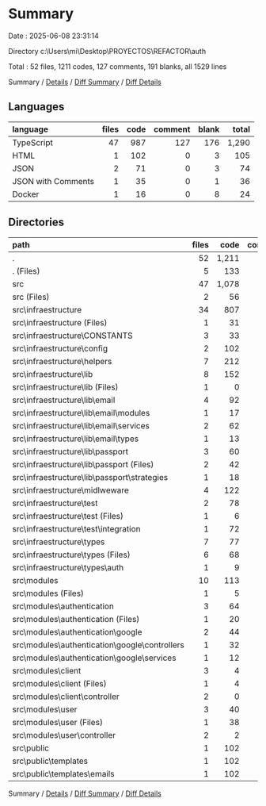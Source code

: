 # Summary

Date : 2025-06-08 23:31:14

Directory c:\\Users\\mi\\Desktop\\PROYECTOS\\REFACTOR\\auth

Total : 52 files,  1211 codes, 127 comments, 191 blanks, all 1529 lines

Summary / [Details](details.md) / [Diff Summary](diff.md) / [Diff Details](diff-details.md)

## Languages
| language | files | code | comment | blank | total |
| :--- | ---: | ---: | ---: | ---: | ---: |
| TypeScript | 47 | 987 | 127 | 176 | 1,290 |
| HTML | 1 | 102 | 0 | 3 | 105 |
| JSON | 2 | 71 | 0 | 3 | 74 |
| JSON with Comments | 1 | 35 | 0 | 1 | 36 |
| Docker | 1 | 16 | 0 | 8 | 24 |

## Directories
| path | files | code | comment | blank | total |
| :--- | ---: | ---: | ---: | ---: | ---: |
| . | 52 | 1,211 | 127 | 191 | 1,529 |
| . (Files) | 5 | 133 | 0 | 13 | 146 |
| src | 47 | 1,078 | 127 | 178 | 1,383 |
| src (Files) | 2 | 56 | 1 | 8 | 65 |
| src\\infraestructure | 34 | 807 | 7 | 131 | 945 |
| src\\infraestructure (Files) | 1 | 31 | 0 | 2 | 33 |
| src\\infraestructure\\CONSTANTS | 3 | 33 | 0 | 5 | 38 |
| src\\infraestructure\\config | 2 | 102 | 0 | 17 | 119 |
| src\\infraestructure\\helpers | 7 | 212 | 0 | 35 | 247 |
| src\\infraestructure\\lib | 8 | 152 | 0 | 22 | 174 |
| src\\infraestructure\\lib (Files) | 1 | 0 | 0 | 1 | 1 |
| src\\infraestructure\\lib\\email | 4 | 92 | 0 | 11 | 103 |
| src\\infraestructure\\lib\\email\\modules | 1 | 17 | 0 | 2 | 19 |
| src\\infraestructure\\lib\\email\\services | 2 | 62 | 0 | 8 | 70 |
| src\\infraestructure\\lib\\email\\types | 1 | 13 | 0 | 1 | 14 |
| src\\infraestructure\\lib\\passport | 3 | 60 | 0 | 10 | 70 |
| src\\infraestructure\\lib\\passport (Files) | 2 | 42 | 0 | 7 | 49 |
| src\\infraestructure\\lib\\passport\\strategies | 1 | 18 | 0 | 3 | 21 |
| src\\infraestructure\\midlweware | 4 | 122 | 2 | 14 | 138 |
| src\\infraestructure\\test | 2 | 78 | 5 | 21 | 104 |
| src\\infraestructure\\test (Files) | 1 | 6 | 1 | 3 | 10 |
| src\\infraestructure\\test\\integration | 1 | 72 | 4 | 18 | 94 |
| src\\infraestructure\\types | 7 | 77 | 0 | 15 | 92 |
| src\\infraestructure\\types (Files) | 6 | 68 | 0 | 12 | 80 |
| src\\infraestructure\\types\\auth | 1 | 9 | 0 | 3 | 12 |
| src\\modules | 10 | 113 | 119 | 36 | 268 |
| src\\modules (Files) | 1 | 5 | 0 | 3 | 8 |
| src\\modules\\authentication | 3 | 64 | 24 | 10 | 98 |
| src\\modules\\authentication (Files) | 1 | 20 | 8 | 5 | 33 |
| src\\modules\\authentication\\google | 2 | 44 | 16 | 5 | 65 |
| src\\modules\\authentication\\google\\controllers | 1 | 32 | 0 | 3 | 35 |
| src\\modules\\authentication\\google\\services | 1 | 12 | 16 | 2 | 30 |
| src\\modules\\client | 3 | 4 | 93 | 13 | 110 |
| src\\modules\\client (Files) | 1 | 4 | 3 | 4 | 11 |
| src\\modules\\client\\controller | 2 | 0 | 90 | 9 | 99 |
| src\\modules\\user | 3 | 40 | 2 | 10 | 52 |
| src\\modules\\user (Files) | 1 | 38 | 2 | 7 | 47 |
| src\\modules\\user\\controller | 2 | 2 | 0 | 3 | 5 |
| src\\public | 1 | 102 | 0 | 3 | 105 |
| src\\public\\templates | 1 | 102 | 0 | 3 | 105 |
| src\\public\\templates\\emails | 1 | 102 | 0 | 3 | 105 |

Summary / [Details](details.md) / [Diff Summary](diff.md) / [Diff Details](diff-details.md)